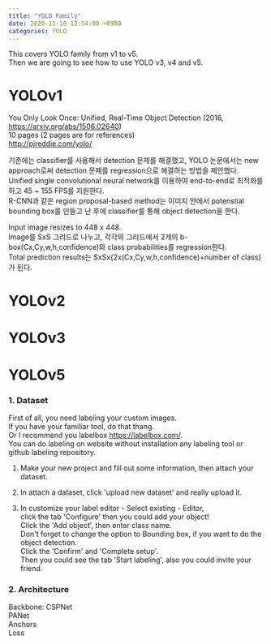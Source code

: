 ```yaml
---
title: "YOLO Family"
date: 2020-11-16 12:54:00 +0900
categories: YOLO
---
```


This covers YOLO family from v1 to v5.    
Then we are going to see how to use YOLO v3, v4 and v5.    

# YOLOv1
You Only Look Once: Unified, Real-Time Object Detection (2016, <https://arxiv.org/abs/1506.02640>)    
10 pages (2 pages are for references)    
<http://pjreddie.com/yolo/>    

기존에는 classifier를 사용해서 detection 문제를 해결했고, YOLO 논문에서는 new approach로써 detection 문제를 regression으로 해결하는 방법을 제안했다.    
Unified single convolutional neural network를 이용하여 end-to-end로 최적화를 하고 45 ~ 155 FPS를 지원한다.    
R-CNN과 같은 region proposal-based method는 이미지 안에서 potenstial bounding box를 만들고 난 후에 classifier를 통해 object detection을 한다.    

Input image resizes to 448 x 448.    
Image를 SxS 그리드로 나누고, 각각의 그리드에서 2개의 b-box(Cx,Cy,w,h,confidence)와 class probabilities를 regression한다.    
Total prediction results는 SxSx{2x(Cx,Cy,w,h,confidence)+number of class}가 된다.    

# YOLOv2

# YOLOv3

# YOLOv5

### 1. Dataset    
First of all, you need labeling your custom images.    
If you have your familiar tool, do that thang.    
Or I recommend you labelbox <https://labelbox.com/>.    
You can do labeling on website without installation any labeling tool or github labeling repository.    

1. Make your new project and fill out some information, then attach your dataset.    

2. In attach a dataset, click 'upload new dataset' and really upload it.    

3. In customize your label editor - Select existing - Editor,    
click the tab 'Configure' then you could add your object!    
Click the 'Add object', then enter class name.    
Don't forget to change the option to Bounding box, if you want to do the object detection.    
Click the 'Confirm' and 'Complete setup'.    
Then you could see the tab 'Start labeling', also you could invite your friend.    


### 2. Architecture    
Backbone: CSPNet    
PANet    
Anchors    
Loss
